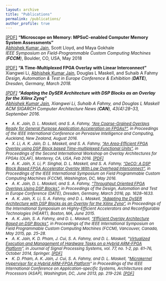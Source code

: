 ```yaml
---
layout: archive
title: "Publications"
permalink: /publications/
author_profile: true
---
```


[[PDF]](https://abhishekkumarjain.github.io/files/FCCM2018.pdf) <strong>“Microscope on Memory: MPSoC-enabled Computer Memory System Assessments”</strong><br> 
<u>Abhishek Kumar Jain</u>, Scott Lloyd, and Maya Gokhale <br> 
<em>IEEE Symposium on Field-Programmable Custom Computing Machines (<strong>FCCM</strong>)</em>, Boulder, CO, USA, May 2018 <br>

[[PDF]](https://abhishekkumarjain.github.io/files/DATE2018.pdf) <strong>“A Time-Multiplexed FPGA Overlay with Linear Interconnect”</strong><br> 
Xiangwei Li, <u>Abhishek Kumar Jain</u>, Douglas L Maskell, and Suhaib A Fahmy <br> 
<em>Design, Automation & Test in Europe Conference & Exhibition (<strong>DATE</strong>), Dresden, Germany, March 2018.<br>

[[PDF]](https://abhishekkumarjain.github.io/files/ACMCAN2015.pdf) <strong>“Adapting the DySER Architecture with DSP Blocks as an Overlay for the Xilinx Zynq”</strong><br> 
<u>Abhishek Kumar Jain</u>, Xiangwei Li, Suhaib A Fahmy, and Douglas L Maskell <br> 
<em>ACM SIGARCH Computer Architecture News (<strong>CAN</strong>), 43(4):28–33, September 2016.<br>


<li><font size ="2">A. K. Jain, D. L. Maskell, and S. A. Fahmy, <a href="http://www3.ntu.edu.sg/home2012/abhishek013/files/papers/picom2016-jain.pdf">“Are Coarse-Grained Overlays Ready for General Purpose Application Acceleration on FPGAs?”</a>, in <em>Proceedings of the IEEE International Conference on Pervasive Intelligence and Computing</em>, Auckland, New Zealand, August 2016.</font></li>
 
<li><font size ="2">X. Li, A. K. Jain, D. L. Maskell, and S. A. Fahmy, <a href="http://arxiv.org/html/1605.08149">“An Area-Efficient FPGA Overlay using DSP Block based Time-multiplexed Functional Units”</a>, in <em>Proceedings of the Second International Workshop on Overlay Architectures for FPGAs (OLAF)</em>, Monterey, CA, USA, Feb 2016. <a href="https://arxiv.org/ftp/arxiv/papers/1606/1606.06460.pdf">[PDF]</a></font></li>
	
<li><font size ="2">A. K. Jain, X. Li, P. Singhai, D. L. Maskell, and S. A. Fahmy, <a href="http://www.warwick.ac.uk/fac/sci/eng/staff/saf/papers/fccm2016-jain.pdf">“DeCO: A DSP Block Based FPGA Accelerator Overlay With Low Overhead Interconnect”</a>, in <em>Proceedings of the IEEE International Symposium on Field Programmable Custom Computing Machines (FCCM)</em>, Washington, DC, May 2016.</font></li>
	
<li><font size ="2">A. K. Jain, D. L. Maskell, and S. A. Fahmy, <a href="http://www.warwick.ac.uk/fac/sci/eng/staff/saf/papers/date2016-jain.pdf">“Throughput Oriented FPGA Overlays Using DSP Blocks”</a>, in <em>Proceedings of the Design, Automation and Test in Europe Conference (DATE)</em>, Dresden, Germany, March 2016, pp. 1628–1633.</font></li>
 
<li><font size ="2">A. K. Jain, X. Li, S. A. Fahmy, and D. L. Maskell, <a href="http://www.warwick.ac.uk/fac/sci/eng/staff/saf/papers/heart2015-jain.pdf">“Adapting the DySER Architecture with DSP Blocks as an Overlay for the Xilinx Zynq”</a>, in <em>Proceedings of the International Symposium on Highly-Efficient Accelerators and Reconfigurable Technologies (HEART)</em>, Boston, MA, June 2015.</font></li>
 
<li><font size ="2">A. K. Jain, S. A. Fahmy, and D. L. Maskell, <a href="http://www.warwick.ac.uk/fac/sci/eng/staff/saf/papers/fccm2015-jain.pdf">“Efficient Overlay Architecture Based on DSP Blocks”</a>, in <em>Proceedings of the IEEE International Symposium on Field Programmable Custom Computing Machines (FCCM)</em>, Vancouver, Canada, May 2015, pp. 25–28.</font></li> 
  
<li><font size ="2">A. K. Jain, K. D. Pham, J. Cui, S. A. Fahmy, and D. L. Maskell, "<a href="http://link.springer.com/article/10.1007/s11265-014-0884-1">Virtualized Execution and Management of Hardware Tasks on a Hybrid ARM-FPGA Platform</a>", in <em>Journal of Signal Processing Systems</em>, vol. 77, no. 1-2, pp. 61–76, October 2014, Springer. <a href="http://www3.ntu.edu.sg/home2012/abhishek013/files/papers/jsps2014-jain.pdf">[PDF]</a></font></li>

<li><font size ="2">K. D. Pham, A. K. Jain, J. Cui, S. A. Fahmy, and D. L. Maskell, "<a href="http://goo.gl/SWYdYr">Microkernel Hypervisor for a Hybrid ARM-FPGA Platform</a>" in <em>Proceedings of the IEEE International Conference on Application-specific Systems, Architectures and Processors (ASAP)</em>, Washington, DC, June 2013, pp. 219-226. <a href="http://www3.ntu.edu.sg/home2012/abhishek013/files/papers/asap2013-khoa.pdf">[PDF]</a></font</li>

